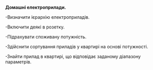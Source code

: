 **Домашні електроприлади.** 

-Визначити ієрархію електроприладів.
 
-Включити деякі в розетку.

-Підрахувати споживану потужність. 

-Здійснити сортування приладів у квартирі на основі потужності.

-Знайти прилад в квартирі, що відповідає заданому діапазону параметрів.